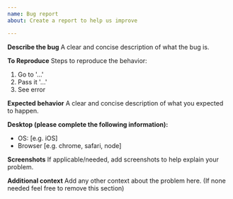 ```yaml
---
name: Bug report
about: Create a report to help us improve

---
```


**Describe the bug**
A clear and concise description of what the bug is.

**To Reproduce**
Steps to reproduce the behavior:
1. Go to '...'
2. Pass it '...'
3. See error

**Expected behavior**
A clear and concise description of what you expected to happen.

**Desktop (please complete the following information):**
 - OS: [e.g. iOS]
 - Browser [e.g. chrome, safari, node]

**Screenshots**
If applicable/needed, add screenshots to help explain your problem.

**Additional context**
Add any other context about the problem here. (If none needed feel free to remove this section)
